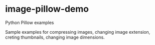 # image-pillow-demo
Python Pillow examples

Sample examples for compressing images, changing image extension, creting thumbnails, changing image dimensions.
